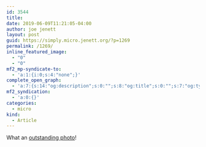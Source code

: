 ```yaml
---
id: 3544
title: 
date: 2019-06-09T11:21:05-04:00
author: joe jenett
layout: post
guid: https://simply.micro.jenett.org/?p=1269
permalink: /1269/
inline_featured_image:
  - "0"
  - "0"
mf2_mp-syndicate-to:
  - 'a:1:{i:0;s:4:"none";}'
complete_open_graph:
  - 'a:7:{s:14:"og:description";s:0:"";s:8:"og:title";s:0:"";s:7:"og:type";s:0:"";s:12:"twitter:card";s:7:"summary";s:15:"twitter:creator";s:0:"";s:19:"twitter:description";s:0:"";s:8:"og:image";s:0:"";}'
mf2_syndication:
  - 'a:0:{}'
categories:
  - micro
kind:
  - Article
---
```

What an [outstanding photo](https://johnjohnston.info/blog/9969-2/)!